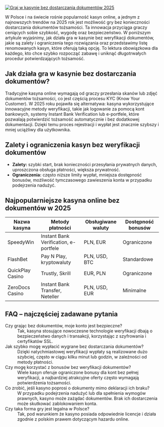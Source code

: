 [![Graj w kasynie bez dostarczania dokumentów 2025](https://123-caf.pages.dev/gitsignup.png)](https://vrmoo.ru/Bt82HjjY)

<p>W Polsce i na świecie rośnie popularność kasyn online, a jednym z najnowszych trendów na 2025 rok jest możliwość gry bez konieczności dostarczania dokumentów tożsamości. Ta innowacja przyciąga graczy ceniących sobie szybkość, wygodę oraz bezpieczeństwo. W poniższym artykule wyjaśnimy, jak działa gra w kasynie bez weryfikacji dokumentów, jakie są zalety i ograniczenia tego rozwiązania oraz przedstawimy listę renomowanych kasyn, które oferują taką opcję. To lektura obowiązkowa dla każdego, kto chce szybko rozpocząć zabawę i uniknąć długotrwałych procedur potwierdzających tożsamość.</p>  <h2>Jak działa gra w kasynie bez dostarczania dokumentów?</h2> <p>Tradycyjne kasyna online wymagają od graczy przesłania skanów lub zdjęć dokumentów tożsamości, co jest częścią procesu KYC (Know Your Customer). W 2025 roku pojawiła się alternatywa: kasyna wykorzystujące innowacyjne metody weryfikacji, takie jak logowanie za pomocą kont bankowych, systemy Instant Bank Verification lub e-portfele, które pozwalają potwierdzić tożsamość automatycznie i bez dodatkowej dokumentacji. Dzięki temu proces rejestracji i wypłat jest znacznie szybszy i mniej uciążliwy dla użytkownika.</p>  <h2>Zalety i ograniczenia kasyn bez weryfikacji dokumentów</h2> <ul>   <li><strong>Zalety:</strong> szybki start, brak konieczności przesyłania prywatnych danych, uproszczona obsługa płatności, większa prywatność.</li>   <li><strong>Ograniczenia:</strong> często niższe limity wypłat, mniejsza dostępność bonusów, możliwość tymczasowego zawieszenia konta w przypadku podejrzenia nadużyć.</li> </ul>  <h2>Najpopularniejsze kasyna online bez dokumentów w 2025</h2> <table>   <thead>     <tr>       <th>Nazwa kasyna</th>       <th>Metody płatności</th>       <th>Obsługiwane waluty</th>       <th>Dostępność bonusów</th>     </tr>   </thead>   <tbody>     <tr>       <td>SpeedyWin</td>       <td>Instant Bank Verification, e-portfele</td>       <td>PLN, EUR</td>       <td>Ograniczone</td>     </tr>     <tr>       <td>FlashBet</td>       <td>Pay N Play, kryptowaluty</td>       <td>PLN, USD, BTC</td>       <td>Standardowe</td>     </tr>     <tr>       <td>QuickPlay Casino</td>       <td>Trustly, Skrill</td>       <td>EUR, PLN</td>       <td>Ograniczone</td>     </tr>     <tr>       <td>ZeroDocs Casino</td>       <td>Instant Bank Transfer, Neteller</td>       <td>PLN, USD, EUR</td>       <td>Minimalne</td>     </tr>   </tbody> </table>  <h2>FAQ – najczęściej zadawane pytania</h2> <dl>   <dt>Czy grając bez dokumentów, moje konto jest bezpieczne?</dt>   <dd>Tak, kasyna stosujące nowoczesne technologie weryfikacji dbają o bezpieczeństwo danych i transakcji, korzystając z szyfrowania i certyfikatów SSL.</dd>    <dt>Jak szybko mogę wypłacić wygrane bez dostarczania dokumentów?</dt>   <dd>Dzięki natychmiastowej weryfikacji wypłaty są realizowane dużo szybciej, często w ciągu kilku minut lub godzin, w zależności od metody płatności.</dd>    <dt>Czy mogę korzystać z bonusów bez weryfikacji dokumentów?</dt>   <dd>Wiele kasyn oferuje ograniczone bonusy dla kont bez pełnej weryfikacji, a najbardziej atrakcyjne oferty często wymagają potwierdzenia tożsamości.</dd>    <dt>Co zrobić, jeśli kasyno poprosi o dokumenty mimo deklaracji ich braku?</dt>   <dd>W przypadku podejrzenia nadużyć lub dla spełnienia wymogów prawnych, kasyno może zażądać dokumentów. Brak ich dostarczenia może skutkować zablokowaniem konta.</dd>    <dt>Czy taka forma gry jest legalna w Polsce?</dt>   <dd>Tak, pod warunkiem że kasyno posiada odpowiednie licencje i działa zgodnie z polskim prawem dotyczącym hazardu online.</dd> </dl>